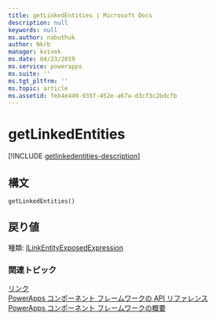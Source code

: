 ```yaml
---
title: getLinkedEntities | Microsoft Docs
description: null
keywords: null
ms.author: nabuthuk
author: Nkrb
manager: kvivek
ms.date: 04/23/2019
ms.service: powerapps
ms.suite: ''
ms.tgt_pltfrm: ''
ms.topic: article
ms.assetid: feb4e449-935f-452e-a67a-d3cf3c2bdcfb
---
```


# <a name="getlinkedentities"></a>getLinkedEntities

[!INCLUDE [getlinkedentities-description](includes/getlinkedentities-description.md)]

## <a name="syntax"></a>構文

`getLinkedEntities()`

## <a name="return-value"></a>戻り値

種類: [ILinkEntityExposedExpression](../ilinkentityexposedexpression.md)


### <a name="related-topics"></a>関連トピック

[リンク](../linking.md)<br/>
[PowerApps コンポーネント フレームワークの API リファレンス](../../reference/index.md)<br/>
[PowerApps コンポーネント フレームワークの概要](../../overview.md)